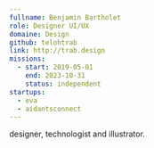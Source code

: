 ```yaml
---
fullname: Benjamin Bartholet
role: Designer UI/UX
domaine: Design
github: telohtrab
link: http://trab.design
missions:
  - start: 2019-05-01
    end: 2023-10-31
    status: independent
startups:
  - eva
  - aidantsconnect
---
```


designer, technologist and illustrator.
